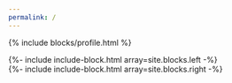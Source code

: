 ```yaml
---
permalink: /
---
```


{% include blocks/profile.html %}

<div class="grid grid-cols-1 lg:grid-cols-3 lg:gap-12">
    <div class="col-span-2">
        {%- include include-block.html array=site.blocks.left -%}
    </div>
    <div>
        {%- include include-block.html array=site.blocks.right -%}
    </div>
</div>